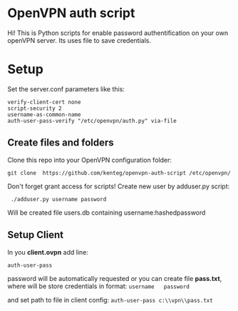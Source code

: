 # OpenVPN auth script

Hi! This is Python scripts for enable password authentification on your own openVPN server. Its uses file to save credentials.

# Setup

Set the server.conf parameters like this: 
	
    verify-client-cert none
    script-security 2
    username-as-common-name
    auth-user-pass-verify "/etc/openvpn/auth.py" via-file

## Create files and folders

Clone this repo into your OpenVPN configuration folder:

    git clone  https://github.com/kenteg/openvpn-auth-script /etc/openvpn/
 Don't forget grant access for scripts!
 Create new user by adduser.py script:

     ./adduser.py username password
Will be created file users.db containing username:hashedpassword
## Setup Client
In you **client.ovpn** add line:

    auth-user-pass

password will be automatically requested
or
you can create file **pass.txt**, where will be store credentials in format:
`username  
password`

and set path to file in client config: 
 `auth-user-pass c:\\vpn\\pass.txt`